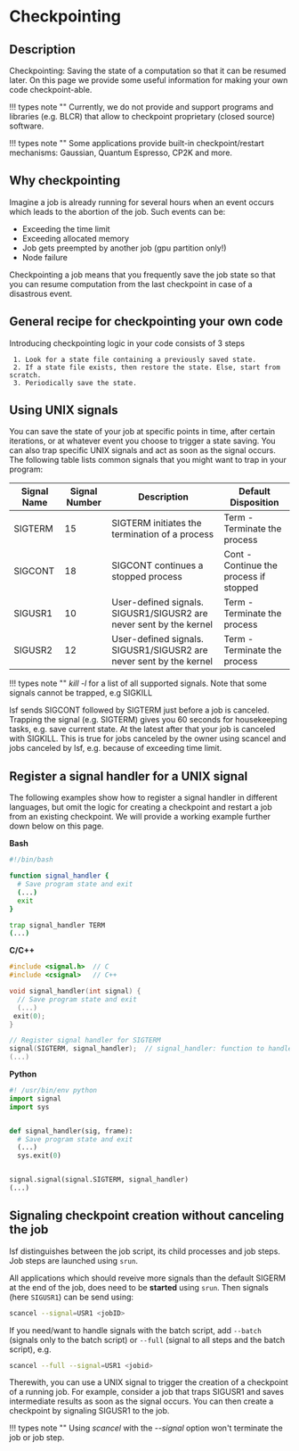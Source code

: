 # Checkpointing

## Description

Checkpointing: Saving the state of a computation so that it can be resumed later. On this page we provide some useful information for making your own code checkpoint-able.

!!! types note ""
    Currently, we do not provide and support programs and libraries (e.g. BLCR) that allow to checkpoint proprietary (closed source) software.

!!! types note ""
    Some applications provide built-in checkpoint/restart mechanisms: Gaussian, Quantum Espresso, CP2K and more.

## Why checkpointing

Imagine a job is already running for several hours when an event occurs which leads to the abortion of the job. Such events can be:

* Exceeding the time limit
* Exceeding allocated memory
* Job gets preempted by another job (gpu partition only!)
* Node failure

Checkpointing a job means that you frequently save the job state so that you can resume computation from the last checkpoint in case of a disastrous event.

## General recipe for checkpointing your own code

Introducing checkpointing logic in your code consists of 3 steps

     1. Look for a state file containing a previously saved state.
     2. If a state file exists, then restore the state. Else, start from scratch.
     3. Periodically save the state.

## Using UNIX signals

You can save the state of your job at specific points in time, after certain iterations, or at whatever event you choose to trigger a state saving. You can also trap specific UNIX signals and act as soon as the signal occurs. The following table lists common signals that you might want to trap in your program:

| Signal Name | Signal Number | Description | Default Disposition | 
|-------------|---------------|-------------|---------------------|
| SIGTERM     | 15            | SIGTERM initiates the termination of a process | Term - Terminate the process |
| SIGCONT     | 18            | SIGCONT continues a stopped process | Cont - Continue the process if stopped |
| SIGUSR1     | 10            | User-defined signals. SIGUSR1/SIGUSR2 are never sent by the kernel | Term - Terminate the process |
| SIGUSR2     | 12            | User-defined signals. SIGUSR1/SIGUSR2 are never sent by the kernel | Term - Terminate the process |

!!! types note ""
    _kill -l_ for a list of all supported signals. Note that some signals cannot be trapped, e.g SIGKILL

lsf sends SIGCONT followed by SIGTERM just before a job is canceled. Trapping the signal (e.g. SIGTERM) gives you 60 seconds for housekeeping tasks, e.g. save current state. At the latest after that your job is canceled with SIGKILL. This is true for jobs canceled by the owner using scancel and jobs canceled by lsf, e.g. because of exceeding time limit.

## Register a signal handler for a UNIX signal

The following examples show how to register a signal handler in different languages, but omit the logic for creating a checkpoint and restart a job from an existing checkpoint. We will provide a working example further down below on this page.


**Bash**

```Bash
#!/bin/bash

function signal_handler {
  # Save program state and exit
  (...)
  exit
}

trap signal_handler TERM
(...)
```


**C/C++**

```C++
#include <signal.h>  // C
#include <csignal>   // C++

void signal_handler(int signal) {
  // Save program state and exit
  (...)
 exit(0);
}

// Register signal handler for SIGTERM
signal(SIGTERM, signal_handler);  // signal_handler: function to handle signal
(...)
```

**Python**

```Python
#! /usr/bin/env python
import signal
import sys


def signal_handler(sig, frame):
  # Save program state and exit
  (...)
  sys.exit(0)


signal.signal(signal.SIGTERM, signal_handler)
(...)
```

## Signaling checkpoint creation without canceling the job

lsf distinguishes between the job script, its child processes and job steps. Job steps are launched using `srun`. 

All applications which should reveive more signals than the default SIGERM at the end of the job, does need to be **started** using `srun`. Then signals (here `SIGUSR1`) can be send using:

```Bash
scancel --signal=USR1 <jobID>
```

If you need/want to handle signals with the batch script, add `--batch` (signals only to the batch script) or `--full` (signal to all steps and the batch script), e.g.

```Bash
scancel --full --signal=USR1 <jobid>
```

Therewith, you can use a UNIX signal to trigger the creation of a checkpoint of a running job. For example, consider a job that traps SIGUSR1 and saves intermediate results as soon as the signal occurs. You can then create a checkpoint by signaling SIGUSR1 to the job.

!!! types note ""
    Using _scancel_ with the _--signal_ option won't terminate the job or job step.







